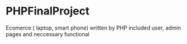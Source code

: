 # PHPFinalProject
Ecomerce ( laptop, smart phone) written by PHP included user, admin pages and neccessary functional
